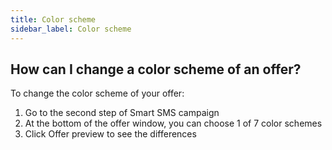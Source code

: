 ```yaml
---
title: Color scheme
sidebar_label: Color scheme
---
```


## How can I change a color scheme of an offer?
To change the color scheme of your offer:
1.	Go to the second step of Smart SMS campaign
2.	At the bottom of the offer window, you can choose 1 of 7 color schemes
3.	Click Offer preview to see the differences

